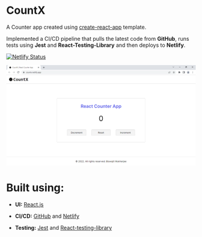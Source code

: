# CountX

A Counter app created using [create-react-app](https://github.com/facebook/create-react-app) template.

Implemented a CI/CD pipeline that pulls the latest code from **GitHub**, runs tests using **Jest** and **React-Testing-Library** and then deploys to **Netlify**.

[![Netlify Status](https://api.netlify.com/api/v1/badges/9ebcfb65-ca77-4a1d-ab96-f8a6a5287613/deploy-status)](https://app.netlify.com/sites/countx/deploys)

![](./src/img/App.png)

# Built using:

- **UI:** [React.js](https://reactjs.org/)

- **CI/CD:** [GitHub](https://github.com/) and [Netlify](https://www.netlify.com/)

- **Testing:** [Jest](https://jestjs.io/) and [React-testing-library](https://testing-library.com/docs/react-testing-library/intro/)
